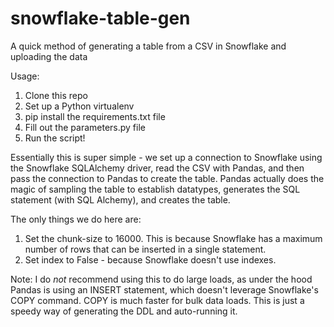 # snowflake-table-gen
A quick method of generating a table from a CSV in Snowflake and uploading the data

Usage: 
1) Clone this repo
2) Set up a Python virtualenv
3) pip install the requirements.txt file
4) Fill out the parameters.py file
5) Run the script! 

Essentially this is super simple - we set up a connection to Snowflake using the Snowflake SQLAlchemy driver,  read the CSV with Pandas, and then pass the connection to Pandas to create the table. Pandas actually does the magic of sampling the table to establish datatypes, generates the SQL statement (with SQL Alchemy), and creates the table.

The only things we do here are:
1) Set the chunk-size to 16000. This is because Snowflake has a maximum number of rows that can be inserted in a single statement.
2) Set index to False - because Snowflake doesn't use indexes.

Note: I do _not_ recommend using this to do large loads, as under the hood Pandas is using an INSERT statement, which doesn't leverage Snowflake's COPY command. COPY is much faster for bulk data loads. This is just a speedy way of generating the DDL and auto-running it.
 